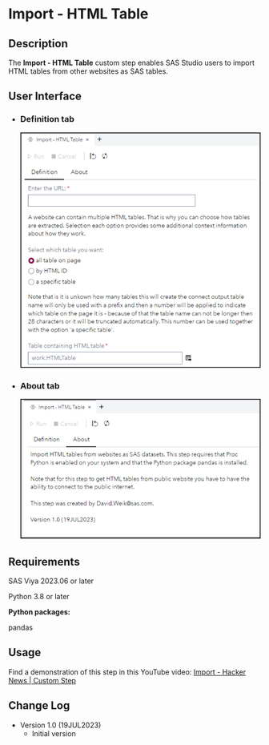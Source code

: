 # Import - HTML Table

## Description

The **Import - HTML Table** custom step enables SAS Studio users to import HTML tables from other websites as SAS tables.

## User Interface

* ### Definition tab ###

   ![](img/Import-HTML-Table-Definition.png)

* ### About tab ###

   ![](img/Import-HTML-Table-About.png)

## Requirements

SAS Viya 2023.06 or later

Python 3.8 or later

**Python packages:**

pandas

## Usage

Find a demonstration of this step in this YouTube video: [Import - Hacker News | Custom Step](https://youtu.be/2K8xdbM3TQw)

## Change Log

* Version 1.0 (19JUL2023)
    * Initial version
